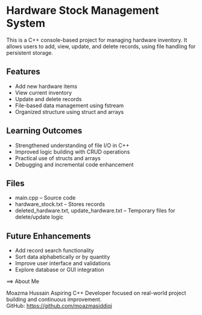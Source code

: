 # Hardware Stock Management System

This is a C++ console-based project for managing hardware inventory. It allows users to add, view, update, and delete records, using file handling for persistent storage.

## Features

- Add new hardware items
- View current inventory
- Update and delete records
- File-based data management using fstream
- Organized structure using struct and arrays

## Learning Outcomes

- Strengthened understanding of file I/O in C++
- Improved logic building with CRUD operations
- Practical use of structs and arrays
- Debugging and incremental code enhancement

## Files

- main.cpp – Source code
- hardware_stock.txt – Stores records
- deleted_hardware.txt, update_hardware.txt – Temporary files for delete/update logic

## Future Enhancements

- Add record search functionality
- Sort data alphabetically or by quantity
- Improve user interface and validations
- Explore database or GUI integration

==> About Me

Moazma Hussain 
Aspiring C++ Developer focused on real-world project building and continuous improvement.  
GitHub: https://github.com/moazmasiddiqi
